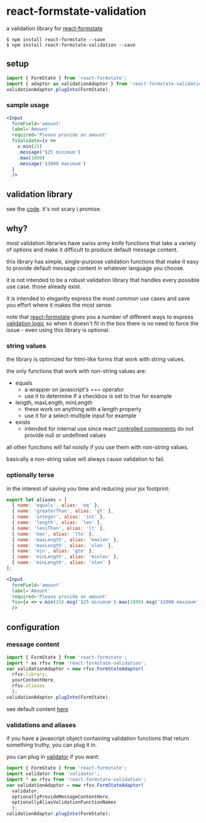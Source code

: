 # react-formstate-validation

a validation library for [react-formstate](https://www.npmjs.com/package/react-formstate)

    $ npm install react-formstate --save
    $ npm install react-formstate-validation --save

## setup

```jsx
import { FormState } from 'react-formstate';
import { adaptor as validationAdaptor } from 'react-formstate-validation';
validationAdaptor.plugInto(FormState);
```

### sample usage

```jsx
<Input
  formField='amount'
  label='Amount'
  required='Please provide an amount'
  fsValidate={v =>
    v.min(25)
    .message('$25 minimum')
    .max(1000)
    .message('$1000 maximum')
  }
  />
```

## validation library

see the [code](/index.es6). it's not scary i promise.

## why?

most validation libraries have swiss army knife functions that take a variety of options and make it difficult to produce default message content.

this library has simple, single-purpose validation functions that make it easy to provide default message content in whatever language you choose.

it is not intended to be a robust validation library that handles every possible use case. those already exist.

it *is* intended to elegantly express the most *common* use cases and save you effort where it makes the most sense.

note that [react-formstate](https://www.npmjs.com/package/react-formstate) gives you a number of different ways to express [validation logic](https://github.com/dtrelogan/react-formstate/blob/master/docs/validationWiring.md) so when it doesn't fit in the box there is no need to force the issue - even using this library is optional.

### string values

the library is optimized for html-like forms that work with string values.

the only functions that work with non-string values are:
- equals
  - a wrapper on javascript's === operator
  - use it to determine if a checkbox is set to true for example
- length, maxLength, minLength
  - these work on anything with a length property
  - use it for a select-multiple input for example
- exists
  - intended for internal use since react [controlled components](https://facebook.github.io/react/docs/forms.html#controlled-components) do not provide null or undefined values

all other functions will fail noisily if you use them with non-string values.

basically a non-string value will always cause validation to fail.

### optionally terse

in the interest of saving you time and reducing your jsx footprint:

```jsx
export let aliases = [
  { name: 'equals', alias: 'eq' },
  { name: 'greaterThan', alias: 'gt' },
  { name: 'integer', alias: 'int' },
  { name: 'length', alias: 'len' },
  { name: 'lessThan', alias: 'lt' },
  { name: 'max', alias: 'lte' },
  { name: 'maxLength', alias: 'maxlen' },
  { name: 'maxLength', alias: 'xlen' },
  { name: 'min', alias: 'gte' },
  { name: 'minLength', alias: 'minlen' },
  { name: 'minLength', alias: 'nlen' }
];
```
```jsx
<Input
  formField='amount'
  label='Amount'
  required='Please provide an amount'
  fsv={v => v.min(25).msg('$25 minimum').max(1000).msg('$1000 maximum')}
  />
```

## configuration

### message content

```jsx
import { FormState } from 'react-formstate';
import * as rfsv from 'react-formstate-validation';
var validationAdaptor = new rfsv.FormStateAdaptor(
  rfsv.library,
  yourContentHere,
  rfsv.aliases
  );
validationAdaptor.plugInto(FormState);
```

see default content [here](/content/en-us/default.js)

### validations and aliases

if you have a javascript object containing validation functions that return something truthy, you can plug it in.

you can plug in [validator](https://www.npmjs.com/package/validator) if you want:

```jsx
import { FormState } from 'react-formstate';
import validator from 'validator';
import * as rfsv from 'react-formstate-validation';
var validationAdaptor = new rfsv.FormStateAdaptor(
  validator,
  optionallyProvideMessageContentHere,
  optionallyAliasValidationFunctionNames
  );
validationAdaptor.plugInto(FormState);
```
